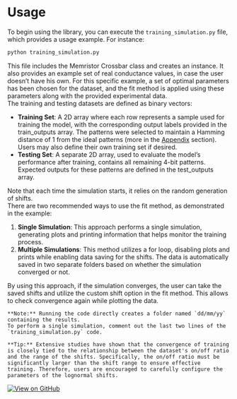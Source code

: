 # Usage

To begin using the library, you can execute the `training_simulation.py` file, which provides a usage example. For instance:

```bash
python training_simulation.py
```

This file includes the Memristor Crossbar class and creates an instance. It also provides an example set of real conductance values, in case the user doesn’t have his own. For this specific example, a set of optimal parameters has been chosen for the dataset, and the fit method is applied using these parameters along with the provided experimental data. <br>
The training and testing datasets are defined as binary vectors:
-   **Training Set**: A 2D array where each row represents a sample used for training the model, with the corresponding output labels provided in the train_outputs array. The patterns were selected to maintain a Hamming distance of 1 from the ideal patterns (more in the [Appendix](#appendix) section). Users may also define their own training set if desired.
-  **Testing Set**: A separate 2D array, used to evaluate the model’s performance after training, contains all remaining 4-bit patterns. Expected outputs for these patterns are defined in the test_outputs array.

Note that each time the simulation starts, it relies on the random generation of shifts. <br>
There are two recommended ways to use the fit method, as demonstrated in the example:
1. **Single Simulation**: This approach performs a single simulation, generating plots and printing information that helps monitor the training process. 
2. **Multiple Simulations**: This method utilizes a for loop, disabling plots and prints while enabling data saving for the shifts. The data is automatically saved in two separate folders based on whether the simulation converged or not. 

By using this approach, if the simulation converges, the user can take the saved shifts and utilize the custom shift option in the fit method. This allows to check convergence again while plotting the data. <br>

```{note}
**Note:** Running the code directly creates a folder named `dd/mm/yy` containing the results.
To perform a single simulation, comment out the last two lines of the `training_simulation.py` code.
```

```{tip}
**Tip:** Extensive studies have shown that the convergence of training is closely tied to the relationship between the dataset's on/off ratio and the range of the shifts. Specifically, the on/off ratio must be significantly larger than the shift range to ensure effective training. Therefore, users are encouraged to carefully configure the parameters of the lognormal shifts.
```

<div class="github-badge">
<a href="https://github.com/cateru/Memristor_Crossbar_Training_Class">
    <img src="https://img.shields.io/badge/View_on-GitHub-blue?logo=github&style=for-the-badge" alt="View on GitHub">
</a>
</div>